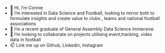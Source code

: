 - 👋 Hi, I’m Connie
- 👀 I’m interested in Data Science and Football, looking to mirror both to formulate insights and create value to clubs , teams and national football associations
- 🌱 I’m a recent graduate of General Assembly Data Science Immersive
- 💞️ I’m looking to collaborate on projects utilising event,tracking, video data in football
- 📫 Link me up on Github, Linkedin, Instagram

<!---
teog0001/teog0001 is a ✨ special ✨ repository because its `README.md` (this file) appears on your GitHub profile.
You can click the Preview link to take a look at your changes.
--->
